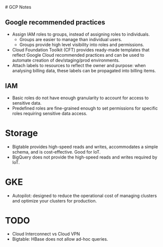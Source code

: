 # GCP Notes

## Google recommended practices
- Assign IAM roles to groups, instead of assigning roles to individuals.
  - Groups are easier to manage than individual users.
  - Groups provide high level visibility into roles and permissions.
- Cloud Foundation Toolkit (CFT) provides ready-made templates that reflect Google Cloud recommended practices and can be used to automate creation of dev/staging/prod environments.
- Attach labels to resources to reflect the owner and purpose: when analysing billing data, these labels can be propagated into billing items.

## IAM
- Basic roles do not have enough granularity to account for access to sensitive data.
- Predefined roles are fine-grained enough to set permissions for specific roles requiring sensitive data access.

# Storage
- Bigtable provides high-speed reads and writes, accommodates a simple schema, and is cost-effective. Good for IoT.
-  BigQuery does not provide the high-speed reads and writes required by IoT.

# GKE
- Autopilot: designed to reduce the operational cost of managing clusters and optimize your clusters for production.

# TODO
- Cloud Interconnect vs Cloud VPN
- Bigtable: HBase does not allow ad-hoc queries.
